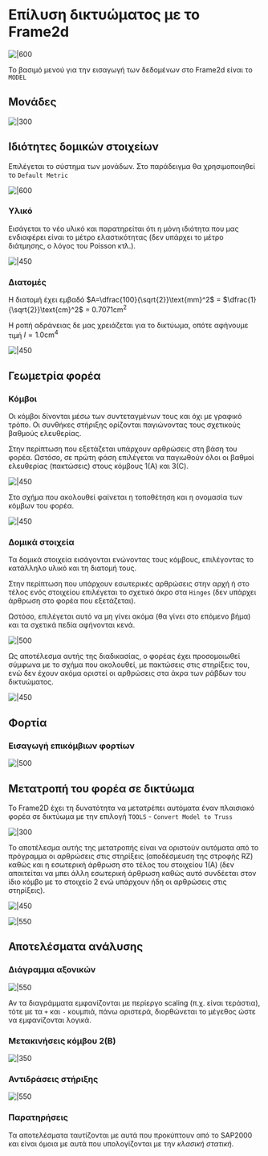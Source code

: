 ﻿# Επίλυση δικτυώματος με το Frame2d

![|600](https://raw.githubusercontent.com/panagop/ihu_courses/main/shared/images/mitroa/example9/ekfonisi.png)

To βασιμό μενού για την εισαγωγή των δεδομένων στο Frame2d είναι το `MODEL`

## Μονάδες

![|300](https://raw.githubusercontent.com/panagop/ihu_courses/main/shared/images/modelling/shear_exclude/pi_frame2d_model_menu.png)

## Ιδιότητες δομικών στοιχείων

Επιλέγεται το σύστημα των μονάδων. Στο παράδειγμα θα χρησιμοποιηθεί το `Default Metric`

![|600](https://raw.githubusercontent.com/panagop/ihu_courses/main/shared/images/modelling/shear_exclude/pi_frame2d_units.png)

### Υλικό

Εισάγεται το νέο υλικό και παρατηρείται ότι η μόνη ιδιότητα που μας ενδιαφέρει είναι το μέτρο ελαστικότητας (δεν υπάρχει το μέτρο διάτμησης, ο λόγος του Poisson κτλ.).

![|450](https://raw.githubusercontent.com/panagop/ihu_courses/main/shared/images/modelling/truss/truss_frame2d_materials.png)

### Διατομές

Η διατομή έχει εμβαδό $A=\dfrac{100}{\sqrt{2}}\text{mm}^2$ = $\dfrac{1}{\sqrt{2}}\text{cm}^2$ = $0.7071\text{cm}^2$

Η ροπή αδράνειας δε μας χρειάζεται για το δικτύωμα, οπότε αφήνουμε τιμή $I=1.0\text{cm}^4$

![|450](https://raw.githubusercontent.com/panagop/ihu_courses/main/shared/images/modelling/truss/truss_frame2d_section.png)

## Γεωμετρία φορέα

### Κόμβοι

Οι κόμβοι δίνονται μέσω των συντεταγμένων τους και όχι με γραφικό τρόπο.
Οι συνθήκες στήριξης ορίζονται παγιώνοντας τους σχετικούς βαθμούς ελευθερίας. 

Στην περίπτωση που εξετάζεται υπάρχουν αρθρώσεις στη βάση του φορέα. Ωστόσο, σε πρώτη φάση επιλέγεται να παγιωθούν όλοι οι βαθμοί ελευθερίας (πακτώσεις) στους κόμβους 1(Α) και 3(C).

![|450](https://raw.githubusercontent.com/panagop/ihu_courses/main/shared/images/modelling/truss/truss_frame2d_nodes.png)

Στο σχήμα που ακολουθεί φαίνεται η τοποθέτηση και η ονομασία των κόμβων του φορέα.

![|450](https://raw.githubusercontent.com/panagop/ihu_courses/main/shared/images/modelling/truss/truss_frame2d_nodes2.png)

### Δομικά στοιχεία

Τα δομικά στοιχεία εισάγονται ενώνοντας τους κόμβους, επιλέγοντας το κατάλληλο υλικό και τη διατομή τους. 

Στην περίπτωση που υπάρχουν εσωτερικές αρθρώσεις στην αρχή ή στο τέλος ενός στοιχείου επιλέγεται το σχετικό άκρο στα `Hinges` (δεν υπάρχει άρθρωση στο φορέα που εξετάζεται).

Ωστόσο, επιλέγεται αυτό να μη γίνει ακόμα (θα γίνει στο επόμενο βήμα) και τα σχετικά πεδία αφήνονται κενά.

![|500](https://raw.githubusercontent.com/panagop/ihu_courses/main/shared/images/modelling/truss/truss_frame2d_elements.png)

Ως αποτέλεσμα αυτής της διαδικασίας, ο φορέας έχει προσομοιωθεί σύμφωνα με το σχήμα που ακολουθεί, με πακτώσεις στις στηρίξεις του, ενώ δεν έχουν ακόμα οριστεί οι αρθρώσεις στα άκρα των ράβδων του δικτυώματος.

![|450](https://raw.githubusercontent.com/panagop/ihu_courses/main/shared/images/modelling/truss/truss_frame2d_foreas_fixed.png)

## Φορτία

### Εισαγωγή επικόμβιων φορτίων

![|500](https://raw.githubusercontent.com/panagop/ihu_courses/main/shared/images/modelling/truss/truss_frame2d_nodal_loads.png)

## Μετατροπή του φορέα σε δικτύωμα

To Frame2D έχει τη δυνατότητα να μετατρέπει αυτόματα έναν πλαισιακό φορέα σε δικτύωμα με την επιλογή `TOOLS` - `Convert Model to Truss`

![|300](https://raw.githubusercontent.com/panagop/ihu_courses/main/shared/images/modelling/frame2d_convert_to_truss.png)

Το αποτέλεσμα αυτής της μετατροπής είναι να οριστούν αυτόματα από το πρόγραμμα οι αρθρώσεις στις στηρίξεις (αποδέσμευση της στροφής RZ) καθώς και η εσωτερική άρθρωση στο τέλος του στοιχείου 1(A) (δεν απαιτείται να μπει άλλη εσωτερική άρθρωση καθώς αυτό συνδέεται στον ίδιο κόμβο με το στοιχείο 2 ενώ υπάρχουν ήδη οι αρθρώσεις στις στηρίξεις).

![|450](https://raw.githubusercontent.com/panagop/ihu_courses/main/shared/images/modelling/truss/truss_frame2d_nodes_after_convert.png)

![|550](https://raw.githubusercontent.com/panagop/ihu_courses/main/shared/images/modelling/truss/truss_frame2d_elements_after_convert.png)

## Αποτελέσματα ανάλυσης

### Διάγραμμα αξονικών

![|550](https://raw.githubusercontent.com/panagop/ihu_courses/main/shared/images/modelling/truss/truss_frame2d_results_axials.png)

Αν τα διαγράμματα εμφανίζονται με περίεργο scaling (π.χ. είναι τεράστια), τότε με τα `+` και `-` κουμπιά, πάνω αριστερά, διορθώνεται το μέγεθος ώστε να εμφανίζονται λογικά.

### Μετακινήσεις κόμβου 2(B)

![|350](https://raw.githubusercontent.com/panagop/ihu_courses/main/shared/images/modelling/truss/truss_frame2d_results_joint_dipl.png)

### Αντιδράσεις στήριξης

![|550](https://raw.githubusercontent.com/panagop/ihu_courses/main/shared/images/modelling/truss/truss_frame2d_results_reactions.png)

### Παρατηρήσεις

Τα αποτελέσματα ταυτίζονται με αυτά που προκύπτουν από το SAP2000 και είναι όμοια με αυτά που υπολογίζονται με την *κλασική στατική*.